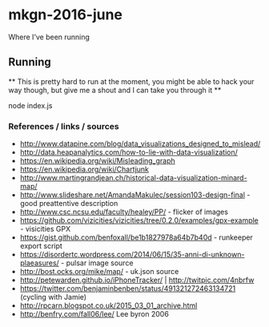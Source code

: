 # mkgn-2016-june
 Where I’ve been running

## Running

** This is pretty hard to run at the moment, you might be able to hack your way
though, but give me a shout and I can take you through it **

node index.js


### References / links / sources

* http://www.datapine.com/blog/data_visualizations_designed_to_mislead/
* http://data.heapanalytics.com/how-to-lie-with-data-visualization/
* https://en.wikipedia.org/wiki/Misleading_graph
* https://en.wikipedia.org/wiki/Chartjunk
* http://www.martingrandjean.ch/historical-data-visualization-minard-map/
* http://www.slideshare.net/AmandaMakulec/session103-design-final - good preattentive description
* http://www.csc.ncsu.edu/faculty/healey/PP/ - flicker of images
* https://github.com/vizicities/vizicities/tree/0.2.0/examples/gpx-example - visicities GPX
* https://gist.github.com/benfoxall/be1b1827978a64b7b40d - runkeeper export script
* https://disordertc.wordpress.com/2014/06/15/35-anni-di-unknown-plaeasures/ - pulsar image source
* http://bost.ocks.org/mike/map/ - uk.json source
* http://petewarden.github.io/iPhoneTracker/ | http://twitpic.com/4nbrfw
* https://twitter.com/benjaminbenben/status/491321272463134721 (cycling with Jamie)
* http://rpcarn.blogspot.co.uk/2015_03_01_archive.html
* http://benfry.com/fall06/lee/ Lee byron 2006

